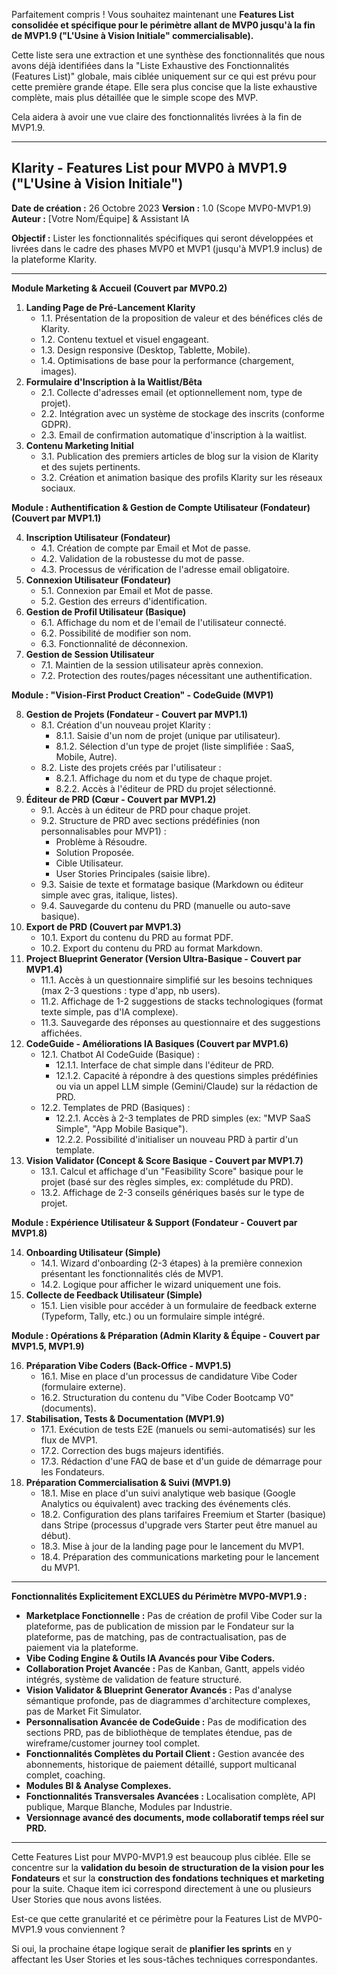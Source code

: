 Parfaitement compris ! Vous souhaitez maintenant une **Features List consolidée et spécifique pour le périmètre allant de MVP0 jusqu'à la fin de MVP1.9 ("L'Usine à Vision Initiale" commercialisable).**

Cette liste sera une extraction et une synthèse des fonctionnalités que nous avons déjà identifiées dans la "Liste Exhaustive des Fonctionnalités (Features List)" globale, mais ciblée uniquement sur ce qui est prévu pour cette première grande étape. Elle sera plus concise que la liste exhaustive complète, mais plus détaillée que le simple scope des MVP.

Cela aidera à avoir une vue claire des fonctionnalités livrées à la fin de MVP1.9.

---
**Klarity - Features List pour MVP0 à MVP1.9 ("L'Usine à Vision Initiale")**
---

**Date de création :** 26 Octobre 2023
**Version :** 1.0 (Scope MVP0-MVP1.9)
**Auteur :** [Votre Nom/Équipe] & Assistant IA

**Objectif :** Lister les fonctionnalités spécifiques qui seront développées et livrées dans le cadre des phases MVP0 et MVP1 (jusqu'à MVP1.9 inclus) de la plateforme Klarity.

---

**Module Marketing & Accueil (Couvert par MVP0.2)**

1.  **Landing Page de Pré-Lancement Klarity**
    *   1.1. Présentation de la proposition de valeur et des bénéfices clés de Klarity.
    *   1.2. Contenu textuel et visuel engageant.
    *   1.3. Design responsive (Desktop, Tablette, Mobile).
    *   1.4. Optimisations de base pour la performance (chargement, images).
2.  **Formulaire d'Inscription à la Waitlist/Bêta**
    *   2.1. Collecte d'adresses email (et optionnellement nom, type de projet).
    *   2.2. Intégration avec un système de stockage des inscrits (conforme GDPR).
    *   2.3. Email de confirmation automatique d'inscription à la waitlist.
3.  **Contenu Marketing Initial**
    *   3.1. Publication des premiers articles de blog sur la vision de Klarity et des sujets pertinents.
    *   3.2. Création et animation basique des profils Klarity sur les réseaux sociaux.

**Module : Authentification & Gestion de Compte Utilisateur (Fondateur) (Couvert par MVP1.1)**

4.  **Inscription Utilisateur (Fondateur)**
    *   4.1. Création de compte par Email et Mot de passe.
    *   4.2. Validation de la robustesse du mot de passe.
    *   4.3. Processus de vérification de l'adresse email obligatoire.
5.  **Connexion Utilisateur (Fondateur)**
    *   5.1. Connexion par Email et Mot de passe.
    *   5.2. Gestion des erreurs d'identification.
6.  **Gestion de Profil Utilisateur (Basique)**
    *   6.1. Affichage du nom et de l'email de l'utilisateur connecté.
    *   6.2. Possibilité de modifier son nom.
    *   6.3. Fonctionnalité de déconnexion.
7.  **Gestion de Session Utilisateur**
    *   7.1. Maintien de la session utilisateur après connexion.
    *   7.2. Protection des routes/pages nécessitant une authentification.

**Module : "Vision-First Product Creation" - CodeGuide (MVP1)**

8.  **Gestion de Projets (Fondateur - Couvert par MVP1.1)**
    *   8.1. Création d'un nouveau projet Klarity :
        *   8.1.1. Saisie d'un nom de projet (unique par utilisateur).
        *   8.1.2. Sélection d'un type de projet (liste simplifiée : SaaS, Mobile, Autre).
    *   8.2. Liste des projets créés par l'utilisateur :
        *   8.2.1. Affichage du nom et du type de chaque projet.
        *   8.2.2. Accès à l'éditeur de PRD du projet sélectionné.
9.  **Éditeur de PRD (Cœur - Couvert par MVP1.2)**
    *   9.1. Accès à un éditeur de PRD pour chaque projet.
    *   9.2. Structure de PRD avec sections prédéfinies (non personnalisables pour MVP1) :
        *   Problème à Résoudre.
        *   Solution Proposée.
        *   Cible Utilisateur.
        *   User Stories Principales (saisie libre).
    *   9.3. Saisie de texte et formatage basique (Markdown ou éditeur simple avec gras, italique, listes).
    *   9.4. Sauvegarde du contenu du PRD (manuelle ou auto-save basique).
10. **Export de PRD (Couvert par MVP1.3)**
    *   10.1. Export du contenu du PRD au format PDF.
    *   10.2. Export du contenu du PRD au format Markdown.
11. **Project Blueprint Generator (Version Ultra-Basique - Couvert par MVP1.4)**
    *   11.1. Accès à un questionnaire simplifié sur les besoins techniques (max 2-3 questions : type d'app, nb users).
    *   11.2. Affichage de 1-2 suggestions de stacks technologiques (format texte simple, pas d'IA complexe).
    *   11.3. Sauvegarde des réponses au questionnaire et des suggestions affichées.
12. **CodeGuide - Améliorations IA Basiques (Couvert par MVP1.6)**
    *   12.1. Chatbot AI CodeGuide (Basique) :
        *   12.1.1. Interface de chat simple dans l'éditeur de PRD.
        *   12.1.2. Capacité à répondre à des questions simples prédéfinies ou via un appel LLM simple (Gemini/Claude) sur la rédaction de PRD.
    *   12.2. Templates de PRD (Basiques) :
        *   12.2.1. Accès à 2-3 templates de PRD simples (ex: "MVP SaaS Simple", "App Mobile Basique").
        *   12.2.2. Possibilité d'initialiser un nouveau PRD à partir d'un template.
13. **Vision Validator (Concept & Score Basique - Couvert par MVP1.7)**
    *   13.1. Calcul et affichage d'un "Feasibility Score" basique pour le projet (basé sur des règles simples, ex: complétude du PRD).
    *   13.2. Affichage de 2-3 conseils génériques basés sur le type de projet.

**Module : Expérience Utilisateur & Support (Fondateur - Couvert par MVP1.8)**

14. **Onboarding Utilisateur (Simple)**
    *   14.1. Wizard d'onboarding (2-3 étapes) à la première connexion présentant les fonctionnalités clés de MVP1.
    *   14.2. Logique pour afficher le wizard uniquement une fois.
15. **Collecte de Feedback Utilisateur (Simple)**
    *   15.1. Lien visible pour accéder à un formulaire de feedback externe (Typeform, Tally, etc.) ou un formulaire simple intégré.

**Module : Opérations & Préparation (Admin Klarity & Équipe - Couvert par MVP1.5, MVP1.9)**

16. **Préparation Vibe Coders (Back-Office - MVP1.5)**
    *   16.1. Mise en place d'un processus de candidature Vibe Coder (formulaire externe).
    *   16.2. Structuration du contenu du "Vibe Coder Bootcamp V0" (documents).
17. **Stabilisation, Tests & Documentation (MVP1.9)**
    *   17.1. Exécution de tests E2E (manuels ou semi-automatisés) sur les flux de MVP1.
    *   17.2. Correction des bugs majeurs identifiés.
    *   17.3. Rédaction d'une FAQ de base et d'un guide de démarrage pour les Fondateurs.
18. **Préparation Commercialisation & Suivi (MVP1.9)**
    *   18.1. Mise en place d'un suivi analytique web basique (Google Analytics ou équivalent) avec tracking des événements clés.
    *   18.2. Configuration des plans tarifaires Freemium et Starter (basique) dans Stripe (processus d'upgrade vers Starter peut être manuel au début).
    *   18.3. Mise à jour de la landing page pour le lancement du MVP1.
    *   18.4. Préparation des communications marketing pour le lancement du MVP1.

---

**Fonctionnalités Explicitement EXCLUES du Périmètre MVP0-MVP1.9 :**

*   **Marketplace Fonctionnelle :** Pas de création de profil Vibe Coder sur la plateforme, pas de publication de mission par le Fondateur sur la plateforme, pas de matching, pas de contractualisation, pas de paiement via la plateforme.
*   **Vibe Coding Engine & Outils IA Avancés pour Vibe Coders.**
*   **Collaboration Projet Avancée :** Pas de Kanban, Gantt, appels vidéo intégrés, système de validation de feature structuré.
*   **Vision Validator & Blueprint Generator Avancés :** Pas d'analyse sémantique profonde, pas de diagrammes d'architecture complexes, pas de Market Fit Simulator.
*   **Personnalisation Avancée de CodeGuide :** Pas de modification des sections PRD, pas de bibliothèque de templates étendue, pas de wireframe/customer journey tool complet.
*   **Fonctionnalités Complètes du Portail Client :** Gestion avancée des abonnements, historique de paiement détaillé, support multicanal complet, coaching.
*   **Modules BI & Analyse Complexes.**
*   **Fonctionnalités Transversales Avancées :** Localisation complète, API publique, Marque Blanche, Modules par Industrie.
*   **Versionnage avancé des documents, mode collaboratif temps réel sur PRD.**

---

Cette Features List pour MVP0-MVP1.9 est beaucoup plus ciblée. Elle se concentre sur la **validation du besoin de structuration de la vision pour les Fondateurs** et sur la **construction des fondations techniques et marketing** pour la suite. Chaque item ici correspond directement à une ou plusieurs User Stories que nous avons listées.

Est-ce que cette granularité et ce périmètre pour la Features List de MVP0-MVP1.9 vous conviennent ?

Si oui, la prochaine étape logique serait de **planifier les sprints** en y affectant les User Stories et les sous-tâches techniques correspondantes.